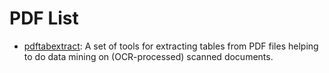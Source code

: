 

# PDF List

- [pdftabextract](https://github.com/WZBSocialScienceCenter/pdftabextract): A set of tools for extracting tables from PDF files helping to do data mining on (OCR-processed) scanned documents.

